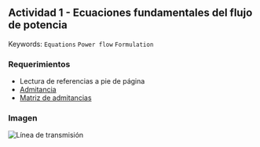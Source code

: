 ## Actividad 1 - Ecuaciones fundamentales del flujo de potencia

Keywords: `Equations` `Power flow` `Formulation`


[comment]:<> (Enlace a video, imagen de cabecera, alcance, objetivos, requerimientos, diagrama general de procesos, conceptos)
[comment]:<> (Procedimiento, Actividades complementarias, Preguntas y respuestas, referencias, control de versiones)
[comment]:<> (Procedimiento, Actividades complementarias, Preguntas y respuestas, referencias, control de versiones)

### Requerimientos

* Lectura de referencias a pie de página
* [Admitancia](https://es.wikipedia.org/wiki/Admitancia)
* [Matriz de admitancias](https://es.wikipedia.org/wiki/Admitancia)

### Imagen
![Línea de transmisión](C:\PowerFlow\Section01\01-01-Equations\Screenshot\electricity-3158345_1280.jpg "Torre de línea de transmisión")